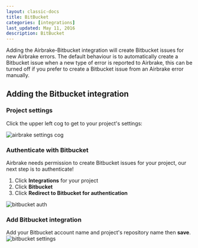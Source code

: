 ```yaml
---
layout: classic-docs
title: BitBucket
categories: [integrations]
last_updated: May 11, 2016
description: BitBucket
---
```

Adding the Airbrake-Bitbucket integration will create Bitbucket issues for new
Airbrake errors.
The default behaviour is to automatically create a Bitbucket issue when a new
type of error is reported to Airbrake, this can be turned off if you prefer to
create a Bitbucket issue from an Airbrake error manually.

## Adding the Bitbucket integration

### Project settings
Click the upper left cog to get to your project's settings:

![airbrake settings cog](/docs/assets/img/docs/airbrake/settings_cog.png)

### Authenticate with Bitbucket
Airbrake needs permission to create Bitbucket issues for your project, our next
step is to authenticate!

1. Click **Integrations** for your project
2. Click **Bitbucket**
3. Click **Redirect to Bitbucket for authentication**

![bitbucket auth](/docs/assets/img/docs/integrations/bitbucket_auth.png)

### Add Bitbucket integration
Add your Bitbucket account name and project's repository name then **save**.
![bitbucket settings](/docs/assets/img/docs/integrations/bitbucket_settings.png)
